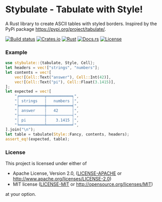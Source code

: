 # Stybulate - Tabulate with Style!

A Rust library to create ASCII tables with styled borders.
Inspired by the PyPi package <https://pypi.org/project/tabulate/>.

[![Build status](https://github.com/guigui64/stybulate/workflows/CI/badge.svg)](https://github.com/guigui64/stybulate/actions)
[![Crates.io](https://meritbadge.herokuapp.com/stybulate)](https://crates.io/crates/stybulate)
[![Rust](https://img.shields.io/badge/rust-1.38.0%2B-blue.svg?maxAge=3600)](https://github.com/guigui64/stybulate)
[![Docs.rs](https://img.shields.io/badge/docs.rs-latest-orange)](https://docs.rs/stybulate)
[![License](https://img.shields.io/crates/l/stybulate)](https://github.com/guigui64/stybulate/blob/master/LICENSE-MIT)

### Example

```rust
use stybulate::{tabulate, Style, Cell};
let headers = vec!["strings", "numbers"];
let contents = vec![
    vec![Cell::Text("answer"), Cell::Int(42)],
    vec![Cell::Text("pi"), Cell::Float(3.1415)],
];
let expected = vec![
    "╒═══════════╤═══════════╕",
    "│ strings   │   numbers │",
    "╞═══════════╪═══════════╡",
    "│ answer    │   42      │",
    "├───────────┼───────────┤",
    "│ pi        │    3.1415 │",
    "╘═══════════╧═══════════╛",
].join("\n");
let table = tabulate(Style::Fancy, contents, headers);
assert_eq!(expected, table);
```

### License

This project is licensed under either of

 * Apache License, Version 2.0, ([LICENSE-APACHE](LICENSE-APACHE) or
   http://www.apache.org/licenses/LICENSE-2.0)
 * MIT license ([LICENSE-MIT](LICENSE-MIT) or
   http://opensource.org/licenses/MIT)

at your option.

